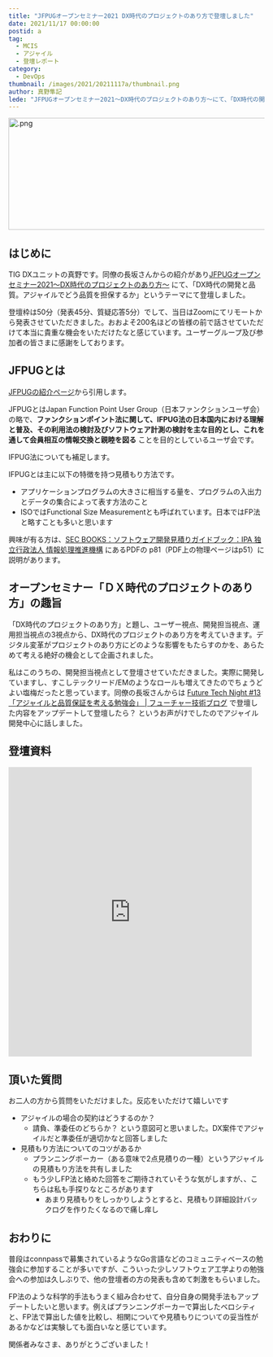 ```yaml
---
title: "JFPUGオープンセミナー2021 DX時代のプロジェクトのあり方で登壇しました"
date: 2021/11/17 00:00:00
postid: a
tag:
  - MCIS
  - アジャイル
  - 登壇レポート
category:
  - DevOps
thumbnail: /images/2021/20211117a/thumbnail.png
author: 真野隼記
lede: "JFPUGオープンセミナー2021～DX時代のプロジェクトのあり方～にて、「DX時代の開発と品質。アジャイルでどう品質を担保するか」というテーマにて登壇しました。アジャイルの場合の契約はどうするのか？などの質問もいただきました"
---
```

<img src="/images/2021/20211117a/top.png" alt=".png" width="1182" height="220" loading="lazy">

## はじめに

TIG DXユニットの真野です。同僚の長坂さんからの紹介があり[JFPUGオープンセミナー2021～DX時代のプロジェクトのあり方～](http://www.jfpug.gr.jp/app-def/S-102/wp/?page_id=2361) にて、「DX時代の開発と品質。アジャイルでどう品質を担保するか」というテーマにて登壇しました。

登壇枠は50分（発表45分、質疑応答5分）でして、当日はZoomにてリモートから発表させていただきました。おおよそ200名ほどの皆様の前で話させていただけて本当に貴重な機会をいただけたなと感じています。ユーザーグループ及び参加者の皆さまに感謝をしております。

## JFPUGとは

[JFPUGの紹介ページ](http://www.jfpug.gr.jp/app-def/S-102/wp/?page_id=27)から引用します。

JFPUGとはJapan Function Point User Group（日本ファンクションユーザ会）の略で、**ファンクションポイント法に関して、IFPUG法の日本国内における理解と普及、その利用法の検討及びソフトウェア計測の検討を主な目的とし、これを通して会員相互の情報交換と親睦を図る** ことを目的としているユーザ会です。

IFPUG法についても補足します。

IFPUGとは主に以下の特徴を持つ見積もり方法です。

* アプリケーションプログラムの大きさに相当する量を、プログラムの入出力とデータの集合によって表す方法のこと
* ISOではFunctional Size Measurementとも呼ばれています。日本ではFP法と略すことも多いと思います

興味が有る方は、[SEC BOOKS：ソフトウェア開発見積りガイドブック：IPA 独立行政法人 情報処理推進機構](https://www.ipa.go.jp/sec/publish/tn05-001.html) にあるPDFの p81（PDF上の物理ページはp51）に説明があります。

## オープンセミナー「ＤＸ時代のプロジェクトのあり方」の趣旨

「DX時代のプロジェクトのあり方」と題し、ユーザー視点、開発担当視点、運用担当視点の3視点から、DX時代のプロジェクトのあり方を考えていきます。デジタル変革がプロジェクトのあり方にどのような影響をもたらすのかを、あらためて考える絶好の機会として企画されました。

私はこのうちの、開発担当視点として登壇させていただきました。実際に開発していますし、すこしテックリード/EMのようなロールも増えてきたのでちょうどよい塩梅だったと思っています。同僚の長坂さんからは [Future Tech Night #13「アジャイルと品質保証を考える勉強会」 | フューチャー技術ブログ](https://future-architect.github.io/articles/20210804b/) で登壇した内容をアップデートして登壇したら？ というお声がけでしたのでアジャイル開発中心に話しました。

## 登壇資料

<iframe src="https://docs.google.com/presentation/d/e/2PACX-1vTh-lBCsGgGrv1RbHIW5IswYUAUspM7O9cpadSV8eDkZ_s7J6aiWCI0kx7Xnb526ABxeCbbCkL2UhLl/embed?start=false&loop=false&delayms=3000" frameborder="0" width="95%" height="569" allowfullscreen="true" mozallowfullscreen="true" webkitallowfullscreen="true"></iframe>

## 頂いた質問

お二人の方から質問をいただけました。反応をいただけて嬉しいです

* アジャイルの場合の契約はどうするのか？
  * 請負、準委任のどちらか？ という意図可と思いました。DX案件でアジャイルだと準委任が適切かなと回答しました
* 見積もり方法についてのコツがあるか
  * プランニングポーカー（ある意味で2点見積りの一種）というアジャイルの見積もり方法を共有しました
  * もう少しFP法と絡めた回答をご期待されていそうな気がしますが、、こちらは私も手探りなところがあります
    * あまり見積もりをしっかりしようとすると、見積もり詳細設計バックログを作りたくなるので痛し痒し

## おわりに

普段はconnpassで募集されているようなGo言語などのコミュニティベースの勉強会に参加することが多いですが、こういった少しソフトウェア工学よりの勉強会への参加は久しぶりで、他の登壇者の方の発表も含めて刺激をもらいました。

FP法のような科学的手法もうまく組み合わせて、自分自身の開発手法もアップデートしたいと思います。例えばプランニングポーカーで算出したベロシティと、FP法で算出した値を比較し、相関についてや見積もりについての妥当性があるかなどは実験しても面白いなと感じています。

関係者みなさま、ありがとうございました！
